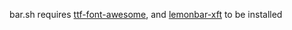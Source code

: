 bar.sh requires [ttf-font-awesome](https://aur.archlinux.org/packages/ttf-font-awesome/), and [lemonbar-xft](https://aur.archlinux.org/packages/lemonbar-xft-git/) to be installed 
